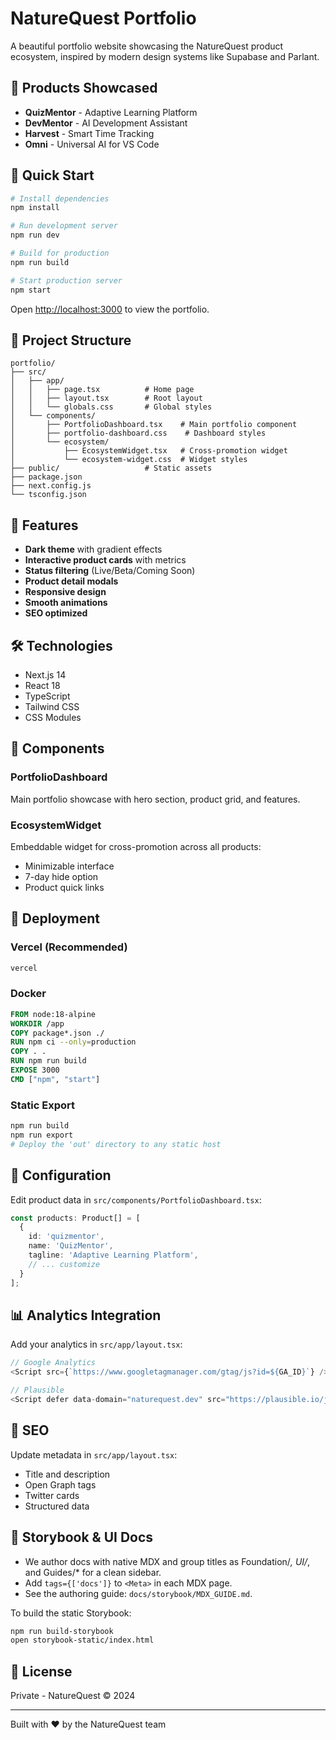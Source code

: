 # NatureQuest Portfolio

A beautiful portfolio website showcasing the NatureQuest product ecosystem, inspired by modern design systems like Supabase and Parlant.

## 🎯 Products Showcased

- **QuizMentor** - Adaptive Learning Platform
- **DevMentor** - AI Development Assistant  
- **Harvest** - Smart Time Tracking
- **Omni** - Universal AI for VS Code

## 🚀 Quick Start

```bash
# Install dependencies
npm install

# Run development server
npm run dev

# Build for production
npm run build

# Start production server
npm start
```

Open [http://localhost:3000](http://localhost:3000) to view the portfolio.

## 📁 Project Structure

```
portfolio/
├── src/
│   ├── app/
│   │   ├── page.tsx          # Home page
│   │   ├── layout.tsx        # Root layout
│   │   └── globals.css       # Global styles
│   └── components/
│       ├── PortfolioDashboard.tsx    # Main portfolio component
│       ├── portfolio-dashboard.css    # Dashboard styles
│       └── ecosystem/
│           ├── EcosystemWidget.tsx   # Cross-promotion widget
│           └── ecosystem-widget.css  # Widget styles
├── public/                   # Static assets
├── package.json
├── next.config.js
└── tsconfig.json
```

## 🎨 Features

- **Dark theme** with gradient effects
- **Interactive product cards** with metrics
- **Status filtering** (Live/Beta/Coming Soon)
- **Product detail modals**
- **Responsive design**
- **Smooth animations**
- **SEO optimized**

## 🛠️ Technologies

- Next.js 14
- React 18
- TypeScript
- Tailwind CSS
- CSS Modules

## 📱 Components

### PortfolioDashboard
Main portfolio showcase with hero section, product grid, and features.

### EcosystemWidget
Embeddable widget for cross-promotion across all products:
- Minimizable interface
- 7-day hide option
- Product quick links

## 🚢 Deployment

### Vercel (Recommended)
```bash
vercel
```

### Docker
```dockerfile
FROM node:18-alpine
WORKDIR /app
COPY package*.json ./
RUN npm ci --only=production
COPY . .
RUN npm run build
EXPOSE 3000
CMD ["npm", "start"]
```

### Static Export
```bash
npm run build
npm run export
# Deploy the 'out' directory to any static host
```

## 🔧 Configuration

Edit product data in `src/components/PortfolioDashboard.tsx`:

```typescript
const products: Product[] = [
  {
    id: 'quizmentor',
    name: 'QuizMentor',
    tagline: 'Adaptive Learning Platform',
    // ... customize
  }
];
```

## 📊 Analytics Integration

Add your analytics in `src/app/layout.tsx`:

```typescript
// Google Analytics
<Script src={`https://www.googletagmanager.com/gtag/js?id=${GA_ID}`} />

// Plausible
<Script defer data-domain="naturequest.dev" src="https://plausible.io/js/script.js" />
```

## 🎯 SEO

Update metadata in `src/app/layout.tsx`:
- Title and description
- Open Graph tags
- Twitter cards
- Structured data

## 📖 Storybook & UI Docs

- We author docs with native MDX and group titles as Foundation/*, UI/*, and Guides/* for a clean sidebar.
- Add `tags={['docs']}` to `<Meta>` in each MDX page.
- See the authoring guide: `docs/storybook/MDX_GUIDE.md`.

To build the static Storybook:

```bash
npm run build-storybook
open storybook-static/index.html
```

## 📝 License

Private - NatureQuest © 2024

---

Built with ❤️ by the NatureQuest team
